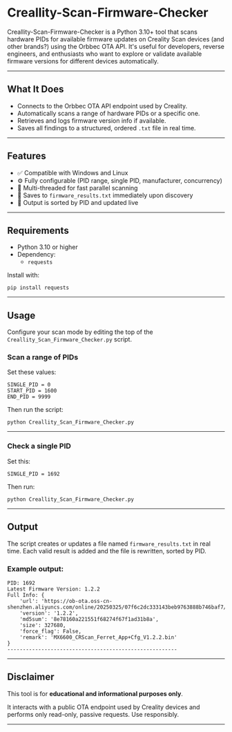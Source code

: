# Creallity-Scan-Firmware-Checker

Creallity-Scan-Firmware-Checker is a Python 3.10+ tool that scans hardware PIDs for available firmware updates on Creality Scan devices (and other brands?) using the Orbbec OTA API. It's useful for developers, reverse engineers, and enthusiasts who want to explore or validate available firmware versions for different devices automatically.

---

## What It Does

- Connects to the Orbbec OTA API endpoint used by Creality.
- Automatically scans a range of hardware PIDs or a specific one.
- Retrieves and logs firmware version info if available.
- Saves all findings to a structured, ordered `.txt` file in real time.

---

## Features

- ✅ Compatible with Windows and Linux
- ⚙️ Fully configurable (PID range, single PID, manufacturer, concurrency)
- 🧵 Multi-threaded for fast parallel scanning
- 📝 Saves to `firmware_results.txt` immediately upon discovery
- 🔢 Output is sorted by PID and updated live

---

## Requirements

- Python 3.10 or higher
- Dependency:
  - `requests`

Install with:

    pip install requests

---

## Usage

Configure your scan mode by editing the top of the `Creallity_Scan_Firmware_Checker.py` script.

### Scan a range of PIDs

Set these values:

    SINGLE_PID = 0
    START_PID = 1600
    END_PID = 9999

Then run the script:

    python Creallity_Scan_Firmware_Checker.py

---

### Check a single PID

Set this:

    SINGLE_PID = 1692

Then run:

    python Creallity_Scan_Firmware_Checker.py

---

## Output

The script creates or updates a file named `firmware_results.txt` in real time. Each valid result is added and the file is rewritten, sorted by PID.

### Example output:

    PID: 1692
    Latest Firmware Version: 1.2.2
    Full Info: {
        'url': 'https://ob-ota.oss-cn-shenzhen.aliyuncs.com/online/20250325/07f6c2dc333143beb9763888b746baf7/MX6600_CRScan_Ferret_App%2BCfg_V1.2.2.bin',
        'version': '1.2.2',
        'md5sum': '8e78160a221551f68274f67f1ad31b8a',
        'size': 327680,
        'force_flag': False,
        'remark': 'MX6600_CRScan_Ferret_App+Cfg_V1.2.2.bin'
    }
    -------------------------------------------------------

---

## Disclaimer

This tool is for **educational and informational purposes only**.

It interacts with a public OTA endpoint used by Creality devices and performs only read-only, passive requests. Use responsibly.

---
